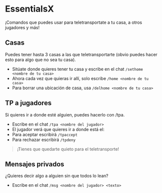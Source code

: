 # EssentialsX
¡Comandos que puedes usar para teletransportate a tu casa, a otros jugadores y más!

## Casas
Puedes tener hasta 3 casas a las que teletransportarte (obvio puedes hacer esto para algo que no sea tu casa).

- Sitúate donde quieres tener tu casa y escribe en el chat `/sethome <nombre de tu casa>` 
- Ahora cada vez que quieras ir allí, solo escribe `/home <nombre de tu casa>`
- Para borrar una ubicación de casa, usa `/delhome <nombre de tu casa>`

## TP a jugadores
Si quieres ir a donde esté alguien, puedes hacerlo con /tpa.

- Escribe en el chat `/tpa <nombre del jugador>`
- El jugador verá que quieres ir a donde está el:
- Para aceptar escribirá `/tpaccept`
- Para rechazar escribirá `/tpdeny`
>¡Tienes que quedarte quieto para el teletransporte!

## Mensajes privados
¿Quieres decir algo a alguien sin que todos lo lean?

- Escribe en el chat `/msg <nombre del jugador> <texto>`
